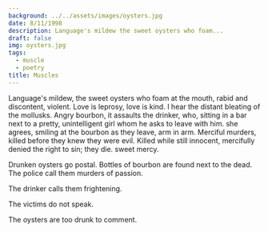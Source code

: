 ```yaml
---
background: ../../assets/images/oysters.jpg
date: 8/11/1998
description: Language's mildew the sweet oysters who foam...
draft: false
img: oysters.jpg
tags:
  - muscle
  - poetry
title: Muscles
---
```


Language's mildew, the sweet oysters who foam
at the mouth,
rabid and discontent,
violent.
Love is leprosy, love is kind.
I hear the distant bleating of
the mollusks.
Angry bourbon, it assaults the drinker,
who, sitting in a bar next
to a pretty, unintelligent
girl
whom he asks to leave with him.
she agrees, smiling at the bourbon
as they leave,
arm in arm.
Merciful murders, killed before they knew
they were evil.
Killed while still innocent,
mercifully denied the right
to sin; they die.
sweet mercy.

Drunken oysters go postal.
Bottles of bourbon are found next to the dead.
The police call them murders of passion.

The drinker calls them frightening.

The victims do not speak.

The oysters are too drunk to comment.
